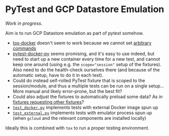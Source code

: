 # PyTest and GCP Datastore Emulation

_Work in progress_.

Aim is to run GCP Datastore emulation as part of pytest somehow.


* [tox-docker](https://github.com/tox-dev/tox-docker/) doesn't seem to work
  because we cannot set [arbitrary commands](https://github.com/tox-dev/tox-docker/issues/91)
* [pytest-docker-py](https://github.com/jameshnsears/pytest-docker-py) seems promising,
  and it's easy to use indeed, but need to start up a new container every time for
  a new test, and cannot keep one around (using e.g. the `scope="session"` setup of the
  fixtures). Also need to do the health-check ourselves there (and because of the automatic
  setup, have to do it in each test).
* Could do instead self-rolled PyTest fixture that is scoped to the session/module, and
  thus a multiple tests can be run on a single setup... More manual and likely error-prone,
  but the best fit?
* Could also adjust the fixtures to automatically preload some data? As in [fixtures requesting other fixtures](https://docs.pytest.org/en/latest/how-to/fixtures.html#fixtures-can-request-other-fixtures)?
* [`test_docker.py`](test_docker.py) implements tests with external Docker image spun up
* [`test_external.py`](test_external.py) implements tests with emulator process spun up (when `gcloud` and the relevant components are installed locally)

Ideally this is combined with `tox` to run a proper testing environment.
